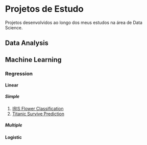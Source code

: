 # Projetos de Estudo
Projetos desenvolvidos ao longo dos meus estudos na área de Data Science. 

## Data Analysis

## Machine Learning
### Regression 
#### Linear
##### Simple
1. [IRIS Flower Classification](https://github.com/leticiagomescs/Data_Science_Study_Projects/tree/master/Regression/Linear/Simple/Iris_Flower_Classification)
2. [Titanic Survive Prediction](https://github.com/leticiagomescs/Projetos-de-Estudo/tree/master/Titanic%20Survive%20Prediction)
##### Multiple 
#### Logistic



